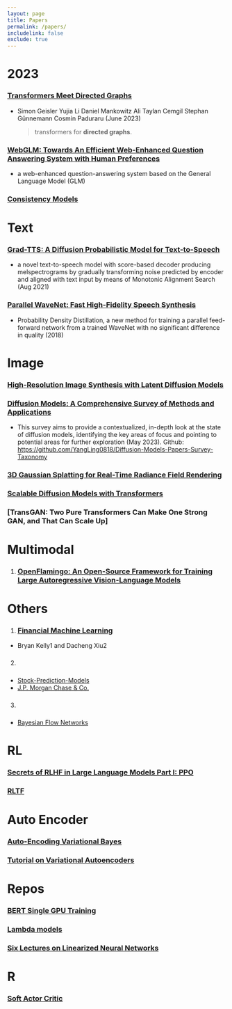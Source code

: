 ```yaml
---
layout: page
title: Papers
permalink: /papers/
includelink: false
exclude: true
---
```


# 2023

### [Transformers Meet Directed Graphs](https://arxiv.org/pdf/2302.00049.pdf)

- Simon Geisler Yujia Li Daniel Mankowitz Ali Taylan Cemgil Stephan Günnemann Cosmin Paduraru (June 2023)
  > transformers for **directed graphs**.

### [WebGLM: Towards An Efficient Web-Enhanced Question Answering System with Human Preferences](https://arxiv.org/pdf/2306.07906.pdf)

- a web-enhanced question-answering system
  based on the General Language Model (GLM)

### [Consistency Models](https://arxiv.org/pdf/2303.01469.pdf)

# Text

### [Grad-TTS: A Diffusion Probabilistic Model for Text-to-Speech](https://arxiv.org/pdf/2105.06337.pdf)

- a novel text-to-speech
  model with score-based decoder producing melspectrograms by gradually transforming noise
  predicted by encoder and aligned with text input
  by means of Monotonic Alignment Search (Aug 2021)

### [Parallel WaveNet: Fast High-Fidelity Speech Synthesis](https://proceedings.mlr.press/v80/oord18a/oord18a.pdf)

- Probability Density Distillation, a
  new method for training a parallel feed-forward
  network from a trained WaveNet with no
  significant difference in quality (2018)

# Image

### [High-Resolution Image Synthesis with Latent Diffusion Models](https://arxiv.org/pdf/2112.10752.pdf)

### [Diffusion Models: A Comprehensive Survey of Methods and Applications](https://arxiv.org/pdf/2209.00796.pdf)

- This survey aims to provide a contextualized, in-depth look at the state of diffusion models, identifying the key areas of focus and pointing
  to potential areas for further exploration (May 2023). Github: https://github.com/YangLing0818/Diffusion-Models-Papers-Survey-Taxonomy

### [3D Gaussian Splatting for Real-Time Radiance Field Rendering](https://arxiv.org/pdf/2308.04079.pdf)

### [Scalable Diffusion Models with Transformers](https://arxiv.org/pdf/2212.09748.pdf)

### [TransGAN: Two Pure Transformers Can Make One Strong GAN, and That Can Scale Up]

# Multimodal

1. ### [OpenFlamingo: An Open-Source Framework for Training Large Autoregressive Vision-Language Models](https://arxiv.org/pdf/2308.01390.pdf)

# Others

1. ### [Financial Machine Learning](https://deliverypdf.ssrn.com/delivery.php?ID=614013119120126082017087099101126092105043009037074058009065030100110089092096028030019063049055116046060083030065016073121083061033035058053088002120118113113122088011043103117081010091100031116072071100091084080077100084073029069070100103027106021&EXT=pdf&INDEX=TRUE)

- Bryan Kelly1 and Dacheng Xiu2

2. ###

- [Stock-Prediction-Models](https://github.com/huseinzol05/Stock-Prediction-Models)
- [J.P. Morgan Chase & Co.](https://github.com/jpmorganchase)

3. ###

- [Bayesian Flow Networks](https://arxiv.org/pdf/2308.07037.pdf)

# RL

### [Secrets of RLHF in Large Language Models Part I: PPO](https://arxiv.org/pdf/2307.04964.pdf)

### [RLTF](https://arxiv.org/pdf/2307.04349.pdf)

# Auto Encoder

### [Auto-Encoding Variational Bayes](https://arxiv.org/pdf/1312.6114.pdf)
### [Tutorial on Variational Autoencoders](https://arxiv.org/pdf/1606.05908.pdf)

# Repos

### [BERT Single GPU Training](https://github.com/JonasGeiping/cramming/tree/main)

### [Lambda models](https://nn.labml.ai/index.html)

### [Six Lectures on Linearized Neural Networks](https://arxiv.org/pdf/2308.13431.pdf)


# R

### [Soft Actor Critic](https://arxiv.org/pdf/1801.01290.pdf)
